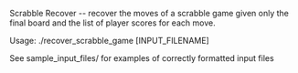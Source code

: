 Scrabble Recover -- recover the moves of a scrabble game given only the 
final board and the list of player scores for each move.

Usage:
    ./recover_scrabble_game [INPUT_FILENAME]

See sample_input_files/ for examples of correctly formatted input files
